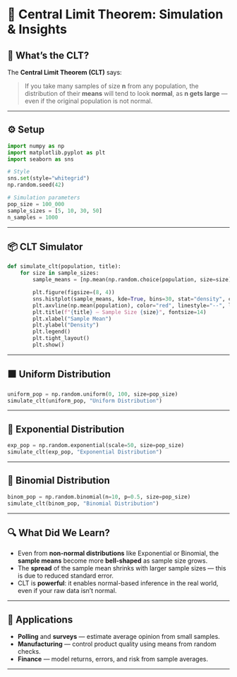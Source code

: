 # 🧪 Central Limit Theorem: Simulation & Insights

## 🧠 What’s the CLT?

The **Central Limit Theorem (CLT)** says:

> If you take many samples of size **n** from any population, the distribution of their **means** will tend to look **normal**, as **n gets large** — even if the original population is not normal.

---

## ⚙️ Setup

```python
import numpy as np
import matplotlib.pyplot as plt
import seaborn as sns

# Style
sns.set(style="whitegrid")
np.random.seed(42)

# Simulation parameters
pop_size = 100_000
sample_sizes = [5, 10, 30, 50]
n_samples = 1000
```

---

## 📦 CLT Simulator

```python
def simulate_clt(population, title):
    for size in sample_sizes:
        sample_means = [np.mean(np.random.choice(population, size=size)) for _ in range(n_samples)]

        plt.figure(figsize=(8, 4))
        sns.histplot(sample_means, kde=True, bins=30, stat="density", color="skyblue")
        plt.axvline(np.mean(population), color="red", linestyle="--", label="True Mean")
        plt.title(f"{title} — Sample Size {size}", fontsize=14)
        plt.xlabel("Sample Mean")
        plt.ylabel("Density")
        plt.legend()
        plt.tight_layout()
        plt.show()
```

---

## 🟩 Uniform Distribution

```python
uniform_pop = np.random.uniform(0, 100, size=pop_size)
simulate_clt(uniform_pop, "Uniform Distribution")
```

---

## 🔶 Exponential Distribution

```python
exp_pop = np.random.exponential(scale=50, size=pop_size)
simulate_clt(exp_pop, "Exponential Distribution")
```

---

## 🎲 Binomial Distribution

```python
binom_pop = np.random.binomial(n=10, p=0.5, size=pop_size)
simulate_clt(binom_pop, "Binomial Distribution")
```

---

## 🔍 What Did We Learn?

* Even from **non-normal distributions** like Exponential or Binomial, the **sample means** become more **bell-shaped** as sample size grows.
* The **spread** of the sample mean shrinks with larger sample sizes — this is due to reduced standard error.
* CLT is **powerful**: it enables normal-based inference in the real world, even if your raw data isn’t normal.

---

## 💼 Applications

* **Polling** and **surveys** — estimate average opinion from small samples.
* **Manufacturing** — control product quality using means from random checks.
* **Finance** — model returns, errors, and risk from sample averages.

---


